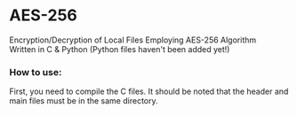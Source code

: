 # AES-256
Encryption/Decryption of Local Files Employing AES-256 Algorithm<br />
Written in C & Python (Python files haven't been added yet!)<br />

### How to use:
First, you need to compile the C files. It should be noted that the header and main files must be in the same directory. <br />
